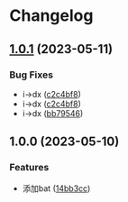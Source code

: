 # Changelog

## [1.0.1](https://github.com/Starry-Wind/Honkai-Star-Rail/compare/v1.0.0...v1.0.1) (2023-05-11)


### Bug Fixes

* i-&gt;dx ([c2c4bf8](https://github.com/Starry-Wind/Honkai-Star-Rail/commit/c2c4bf8007ca9d2725dd79ac31f9034be9997f82))
* i-&gt;dx ([c2c4bf8](https://github.com/Starry-Wind/Honkai-Star-Rail/commit/c2c4bf8007ca9d2725dd79ac31f9034be9997f82))
* i-&gt;dx ([bb79546](https://github.com/Starry-Wind/Honkai-Star-Rail/commit/bb79546d3ee19fc482c20568da8e0b13eb0bb649))

## 1.0.0 (2023-05-10)


### Features

* 添加bat ([14bb3cc](https://github.com/Starry-Wind/Honkai-Star-Rail/commit/14bb3cce9877afe40f6b721d0e75efd6a59b3c06))

